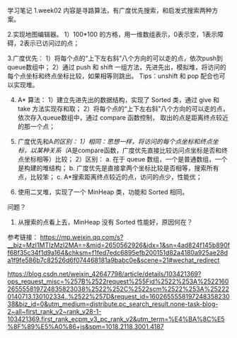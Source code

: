 学习笔记
1.week02 内容是寻路算法，有广度优先搜索，和启发式搜索两种方案。

2.实现地图编辑器。
  1）100*100 的方格，用一维数组表示，0表示空，1表示障碍，2表示已访问过的点；

3.广度优先：
  1）将每个点的“上下左右斜”八个方向的可以走的点，依次push到queue数组中；
  2）通过 push 和 shift 一组方法，先进先出，模拟堆，将访问的每个点坐标和终点坐标比较，如果相等则跳出。
    Tips：unshift 和 pop 配合也可以实现堆。

4. A* 算法：
  1）建立先进先出的数据结构，实现了 Sorted 类，通过 give 和 take 方法实现存和取；
  2）将每个点的“上下左右斜”八个方向的可以走的点，依次存入queue数组中，通过 compare 函数控制，
  取出的点是距离终点较近的那一个点；

5. 广度优先和A*的区别：
  1）相同：思想一样，将访问的每个点坐标和终点坐标，以某种关系（A*是compare函数，广度优先直接比较访问点坐标是否和终点坐标相等）比较；
  2）区别：
    a. 在于 queue 数组，一个是普通数组，一个是构建的堆结构；
    b. 广度优先是直接拿两个坐标比较是否相等，搜索所有点，比较笨；
    c. A*搜索距离终点较近的点，访问的点少，性能优；

6. 使用二叉堆，实现了一个 MinHeap 类，功能和 Sorted 相同。

问题？
  1. 从搜索的点看上去，MinHeap 没有 Sorted 性能好，原因何在？ 

参考链接：
https://mp.weixin.qq.com/s?__biz=MzI1MTIzMzI2MA==&mid=2650562926&idx=1&sn=4ad824f145b890ff68f35c34f1d9a164&chksm=f1fed7edc6895efb200151d82a4180a925ae28da1f9fe586b7c82526d6f074468181a9babc0e&scene=21#wechat_redirect

https://blog.csdn.net/weixin_42647798/article/details/103421369?ops_request_misc=%257B%2522request%255Fid%2522%253A%2522160265555819724835823038%2522%252C%2522scm%2522%253A%252220140713.130102334..%2522%257D&request_id=160265555819724835823038&biz_id=0&utm_medium=distribute.pc_search_result.none-task-blog-2~all~first_rank_v2~rank_v28-1-103421369.first_rank_ecpm_v3_pc_rank_v2&utm_term=%E4%BA%8C%E5%8F%89%E5%A0%86+js&spm=1018.2118.3001.4187